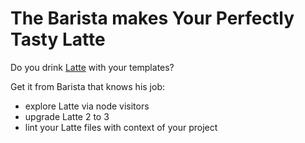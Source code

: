 # The Barista makes Your Perfectly Tasty Latte

Do you drink [Latte](https://latte.nette.org/en/) with your templates?

Get it from Barista that knows his job:

* explore Latte via node visitors
* upgrade Latte 2 to 3
* lint your Latte files with context of your project
 